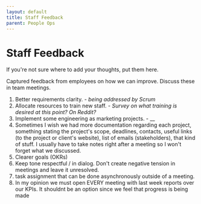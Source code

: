 ```yaml
---
layout: default
title: Staff Feedback
parent: People Ops
---
```


# Staff Feedback

If you're not sure where to add your thoughts, put them here.

Captured feedback from employees on how we can improve. Discuss these in team meetings.

1. Better requirements clarity. - _being addressed by Scrum_
2. Allocate resources to train new staff. - _Survey on what training is desired at this point? On Reddit?_
3. Implement some engineering as marketing projects. - __
4. Sometimes I wish we had more documentation regarding each project, something stating the project's scope, deadlines, contacts, useful links (to the project or client's website), list of emails (stakeholders), that kind of stuff. I usually have to take notes right after a meeting so I won't forget what we discussed.
5. Clearer goals (OKRs)
6. Keep tone respectful / in dialog. Don't create negative tension in meetings and leave it unresolved.
7. task assignment that can be done asynchronously outside of a meeting.
8. In my opinion we must open EVERY meeting with last week reports over our KPIs. It shouldnt be an option since we feel that progress is being made
